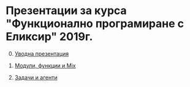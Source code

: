# Презентации за курса "Функционално програмиране с Еликсир" 2019г.

0. [Уводна презентация](https://gitpitch.com/ElixirCourse/presentations_2019?p=welcome#/)
1. [Модули, функции и Mix](https://gitpitch.com/ElixirCourse/presentations_2019?p=modules-functions#/)



5. [Задачи и aгенти](https://gitpitch.com/ElixirCourse/presentations_2019?p=task_agents#/)

